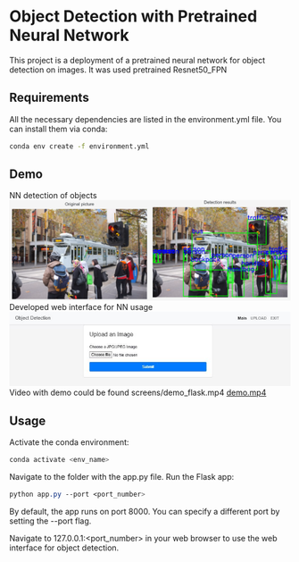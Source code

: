 # Object Detection with Pretrained Neural Network
This project is a deployment of a pretrained neural network for object detection on images.
It was used pretrained Resnet50_FPN
## Requirements
All the necessary dependencies are listed in the environment.yml file. 
You can install them via conda:

```bash
conda env create -f environment.yml
```

## Demo

NN detection of objects    
  ![The demo of NN detection](screens/detection_screen.png)
Developed web interface for NN usage
 ![web_interface](screens/web_screen.JPG)
Video with demo could be found screens/demo_flask.mp4
  [demo.mp4](screens%2Fdemo_flask.mp4)

## Usage
Activate the conda environment:
```php
conda activate <env_name>
```
Navigate to the folder with the app.py file.
Run the Flask app:

```css
python app.py --port <port_number>
```
By default, the app runs on port 8000. You can specify a different port by setting the --port flag.

Navigate to 127.0.0.1:<port_number> in your web browser to use the web interface for object detection.